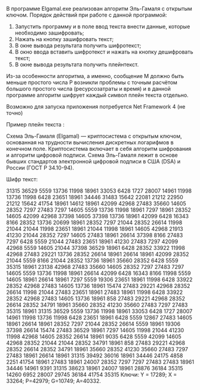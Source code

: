В программе Elgamal.exe реализован алгоритм Эль-Гамаля с открытым ключом.
Порядок действий при работе с данной программой:
1. Запустить программу и в поле ввод текста внести данные, которые необходимо зашифровать;
2. Нажать на кнопку зашифровать текст;
3. В окне вывода результата получить шифротекст;
4. В окно ввода вставить шифротекст и нажать на кнопку дешифровать текст;
5. В окне вывода результата получить плейнтекст.

Из-за особенности алгоритма, а именно, сообщение М должно быть меньше простого числа P возникли проблемы с точным расчётом большого простого числа (ресурсозатраты и время) и в данной программе алгоритм шифрует каждый символ плейн текста отдельно.

Возможно для запуска приложения потребуется Net Framework 4 (не точно)

Пример плейн текста :

Схема Эль-Гамаля (Elgamal) — криптосистема с открытым ключом, основанная на трудности вычисления дискретных логарифмов в конечном поле. Криптосистема включает в себя алгоритм шифрования и алгоритм цифровой подписи. Схема Эль-Гамаля лежит в основе бывших стандартов электронной цифровой подписи в США (DSA) и России (ГОСТ Р 34.10-94).

Шифр текст: 

31315 36529 5559 13736 11998 18961 33053 6428 1727 28007 14961 11998 13736 11998 6428 23651 18961 34446 31483 15642 22081 21212 22950 21212 15642 41754 18961 14612 18961 42099 42968 27483 35660 14605 28352 7297 27483 7297 14605 5559 13736 11998 18961 7297 18961 28352 14605 42099 42968 37398 14605 37398 13736 18961 42099 6428 16343 8166 28352 13736 20699 18961 28352 7297 21044 28352 26614 11998 21044 21044 11998 23651 18961 21044 11998 18961 14605 42968 21913 41230 21044 28352 7297 14605 27483 18961 26614 37398 8166 27483 7297 6428 5559 21044 27483 23651 18961 41230 27483 7297 42099 42968 5559 14605 21044 37398 36529 18961 6428 28352 33922 11998 42968 27483 29221 13736 28352 26614 18961 26614 18961 42099 28352 21044 5559 8166 21044 28352 13736 18961 35660 28352 6428 5559 35315 18961 23138 42968 27483 35660 14605 28352 7297 27483 7297 14605 5559 13736 11998 18961 26614 42099 6428 16343 8166 11998 5559 14605 18961 26614 18961 7297 5559 19306 23651 18961 11998 6428 33922 28352 42968 27483 14605 13736 18961 15474 27483 29221 42968 28352 26614 11998 21044 27483 23651 18961 27483 18961 11998 6428 33922 28352 42968 27483 14605 13736 18961 858 27483 29221 42968 28352 26614 28352 34791 18961 35660 28352 41230 35660 27483 7297 27483 35315 18961 31315 36529 5559 13736 11998 18961 33053 6428 1727 28007 14961 11998 13736 11998 6428 23651 18961 6428 5559 12867 27483 14605 18961 26614 18961 28352 7297 21044 28352 26614 5559 18961 19306 37398 26614 15474 27483 36529 18961 7297 14605 11998 21044 41230 11998 42968 14605 28352 26614 18961 9035 6428 5559 42099 14605 42968 28352 21044 21044 28352 34791 18961 858 27483 29221 42968 28352 26614 28352 34791 18961 35660 28352 41230 35660 27483 7297 27483 18961 26614 18961 31315 39492 36016 18961 34446 24175 4858 2251 41754 18961 27483 18961 24007 28352 7297 7297 27483 27483 18961 34446 14961 9391 31315 38623 18961 24007 18961 28876 36184 35315 14260 6952 28007 29745 36184 41754 35315 
Ключи: Y = 17289; X = 33264;              P=42979; G=10749; A=40332. 
